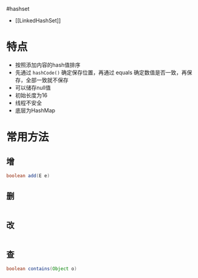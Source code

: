 #hashset

- [[LinkedHashSet]]

# 特点

- 按照添加内容的hash值排序
- 先通过 `hashCode()` 确定保存位置，再通过 equals 确定数值是否一致，再保存，全部一致就不保存
- 可以储存null值
- 初始长度为16
- 线程不安全
- 底层为HashMap

# 常用方法

## 增

```Java
boolean add(E e)
```

## 删

```Java

```

## 改

```Java

```

## 查

```Java
boolean contains(Object o)
```

